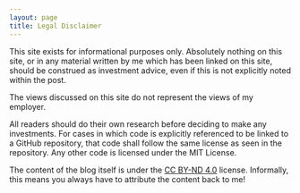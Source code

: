 ```yaml
---
layout: page
title: Legal Disclaimer
---
```


This site exists for informational purposes only. Absolutely nothing on this site, or in any material written by me which has been linked on this site, should be construed as investment advice, even if this is not explicitly noted within the post. 

The views discussed on this site do not represent the views of my employer.

All readers should do their own research before deciding to make any investments. For cases in which code is explicitly referenced to be linked to a GitHub repository, that code shall follow the same license as seen in the repository. Any other code is licensed under the MIT License.

The content of the blog itself is under the [CC BY-ND 4.0](https://creativecommons.org/licenses/by-nd/4.0/) license. Informally, this means you always have to attribute the content back to me!